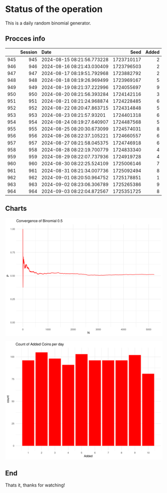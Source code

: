 # Status of the operation
  
  This is a daily random binomial generator.
  
## Procces info

|    | Session|Date                       |       Seed| Added|
|:---|-------:|:--------------------------|----------:|-----:|
|945 |     945|2024-08-15 08:21:56.773228 | 1723710117|     2|
|946 |     946|2024-08-16 08:21:43.030409 | 1723796503|     2|
|947 |     947|2024-08-17 08:19:51.792968 | 1723882792|     2|
|948 |     948|2024-08-18 08:19:26.969499 | 1723969167|     5|
|949 |     949|2024-08-19 08:21:37.222996 | 1724055697|     9|
|950 |     950|2024-08-20 08:21:56.393284 | 1724142116|     3|
|951 |     951|2024-08-21 08:21:24.968874 | 1724228485|     6|
|952 |     952|2024-08-22 08:20:47.863715 | 1724314848|     5|
|953 |     953|2024-08-23 08:21:57.93201  | 1724401318|     6|
|954 |     954|2024-08-24 08:19:27.640907 | 1724487568|     5|
|955 |     955|2024-08-25 08:20:30.673099 | 1724574031|     8|
|956 |     956|2024-08-26 08:22:37.105221 | 1724660557|     6|
|957 |     957|2024-08-27 08:21:58.045375 | 1724746918|     6|
|958 |     958|2024-08-28 08:22:19.700779 | 1724833340|     4|
|959 |     959|2024-08-29 08:22:07.737936 | 1724919728|     4|
|960 |     960|2024-08-30 08:22:25.524109 | 1725006146|     7|
|961 |     961|2024-08-31 08:21:34.007736 | 1725092494|     8|
|962 |     962|2024-09-01 08:20:50.964752 | 1725178851|     1|
|963 |     963|2024-09-02 08:23:06.306789 | 1725265386|     9|
|964 |     964|2024-09-03 08:22:04.872567 | 1725351725|     8|

## Charts 

![](charts/plot1.png)

![](charts/plot2.png)

## End

Thats it, thanks for watching!

